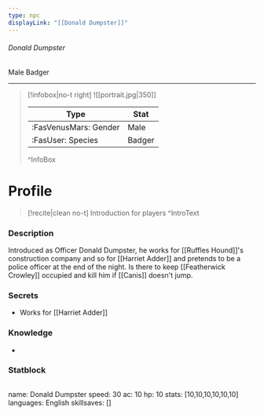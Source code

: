 ```yaml
---
type: npc
displayLink: "[[Donald Dumpster]]"
---
```


###### Donald Dumpster
<span class="sub2">Male Badger </span>
___

> [!infobox|no-t right]
> ![[portrait.jpg|350]]
>
> | Type | Stat |
> | ---- | ---- |
> | :FasVenusMars: Gender | Male |
> | :FasUser: Species | Badger |
>^InfoBox

# Profile

> [!recite|clean no-t]
>	Introduction for players
>^IntroText

### Description
Introduced as Officer Donald Dumpster, he works for ⁠[[Ruffles Hound]]'s construction company and so for ⁠[[Harriet Adder]] and pretends to be a police officer at the end of the night. Is there to keep ⁠[[Featherwick Crowley]] occupied and kill him if ⁠[[Canis]] doesn't jump.

### Secrets
- Works for [[Harriet Adder]]

### Knowledge
- 

### Statblock
>```statblock
name: Donald Dumpster
speed: 30
ac: 10
hp: 10
stats: [10,10,10,10,10,10]
languages: English
skillsaves: []